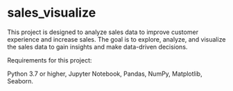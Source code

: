# sales_visualize

This project is designed to analyze sales data to improve customer experience and increase sales. 
The goal is to explore, analyze, and visualize the sales data to gain insights and make data-driven decisions.

Requirements for this project:

Python 3.7 or higher,
Jupyter Notebook,
Pandas,
NumPy,
Matplotlib,
Seaborn.
